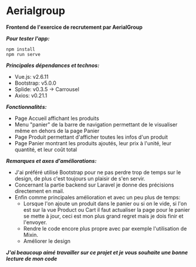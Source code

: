 # Aerialgroup
**Frontend de l'exercice de recrutement par AerialGroup**

***Pour tester l'app:***
```
npm install
npm run serve
```
***Principales dépendances et technos:***

* Vue.js: v2.6.11
* Bootstrap: v5.0.0
* Splide: v0.3.5 -> Carrousel
* Axios: v0.21.1

***Fonctionnalités:***

* Page Accueil affichant les produits
* Menu "panier" de la barre de navigation permettant de le visualiser même en dehors de la page Panier
* Page Produit permettant d'afficher toutes les infos d'un produit
* Page Panier montrant les produits ajoutés, leur prix à l'unité, leur quantité, et leur coût total

***Remarques et axes d'améliorations:***

* J'ai préféré utilisé Bootstrap pour ne pas perdre trop de temps sur le design, de plus c'est toujours un plaisir de s'en servir.
* Concernant la partie backend sur Laravel je donne des précisions directement en mail.
* Enfin comme principales amélioration et avec un peu plus de temps:
  * Lorsque l'on ajoute un produit dans le panier ou si on le vide, si l'on est sur la vue Product ou Cart il faut actualiser la page pour le panier se mette à jour, ceci est mon plus grand regret mais je dois finir et l'envoyer.
  * Rendre le code encore plus propre avec par exemple l'utilisation de Mixin.
  * Améliorer le design

***J'ai beaucoup aimé travailler sur ce projet et je vous souhaite une bonne lecture de mon code***